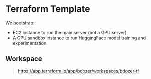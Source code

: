 # Terraform Template

We bootstrap:

 - EC2 instance to run the main server (not a GPU server)
 - A GPU sandbox instance to run HuggingFace model training and experimentation

## Workspace

> https://app.terraform.io/app/bdozer/workspaces/bdozer-tf